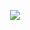 <p align="center">
<a href="https://github.com/API-5-SEMESTRE/documentacao/blob/main/README.md">
  <img src="https://img.shields.io/static/v1?label=Documentação&message=Clique para acessar&color=430098&style=for-the-badge&logo=GitHub"/>
</a>
</p>
